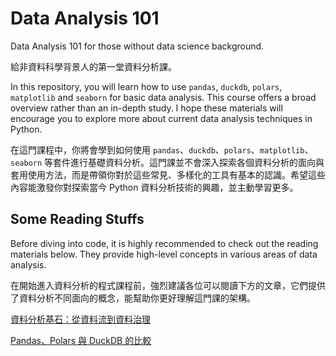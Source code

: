 # Data Analysis 101
Data Analysis 101 for those without data science background.

給非資料科學背景人的第一堂資料分析課。

In this repository, you will learn how to use `pandas`, `duckdb`, `polars`, `matplotlib` and `seaborn` for basic data analysis. This course offers a broad overview rather than an in-depth study. I hope these materials will encourage you to explore more about current data analysis techniques in Python.

在這門課程中，你將會學到如何使用 `pandas`、`duckdb`、`polars`、`matplotlib`、`seaborn` 等套件進行基礎資料分析。這門課並不會深入探索各個資料分析的面向與套用使用方法，而是帶領你對於這些常見、多樣化的工具有基本的認識。希望這些內容能激發你對探索當今 Python 資料分析技術的興趣，並主動學習更多。

## Some Reading Stuffs

Before diving into code, it is highly recommended to check out the reading materials below. They provide high-level concepts in various areas of data analysis.

在開始進入資料分析的程式課程前，強烈建議各位可以閱讀下方的文章，它們提供了資料分析不同面向的概念，能幫助你更好理解這門課的架構。

[資料分析基石：從資料流到資料治理](Docs/DataFlowGov.md)

[Pandas、Polars 與 DuckDB 的比較](Docs/Comparison.md)